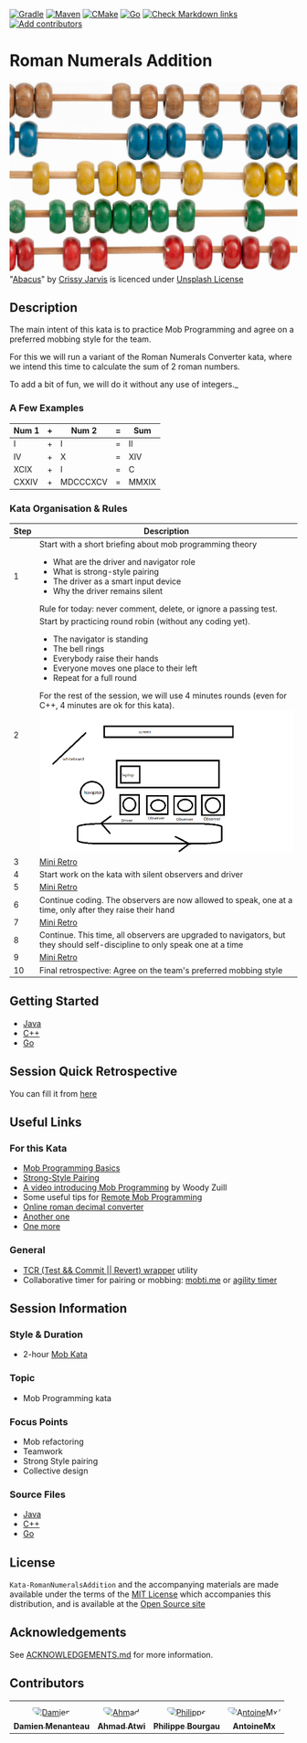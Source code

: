 [![Gradle](https://github.com/murex/Kata-RomanNumeralsAddition/actions/workflows/gradle.yml/badge.svg)](https://github.com/murex/Kata-RomanNumeralsAddition/actions/workflows/gradle.yml)
[![Maven](https://github.com/murex/Kata-RomanNumeralsAddition/actions/workflows/maven.yml/badge.svg)](https://github.com/murex/Kata-RomanNumeralsAddition/actions/workflows/maven.yml)
[![CMake](https://github.com/murex/Kata-RomanNumeralsAddition/actions/workflows/cmake.yml/badge.svg)](https://github.com/murex/Kata-RomanNumeralsAddition/actions/workflows/cmake.yml)
[![Go](https://github.com/murex/Kata-RomanNumeralsAddition/actions/workflows/go.yml/badge.svg)](https://github.com/murex/Kata-RomanNumeralsAddition/actions/workflows/go.yml)
[![Check Markdown links](https://github.com/murex/Kata-RomanNumeralsAddition/actions/workflows/markdown-link-check.yml/badge.svg)](https://github.com/murex/Kata-RomanNumeralsAddition/actions/workflows/markdown-link-check.yml)
[![Add contributors](https://github.com/murex/Kata-RomanNumeralsAddition/actions/workflows/contributors.yml/badge.svg)](https://github.com/murex/Kata-RomanNumeralsAddition/actions/workflows/contributors.yml)

# Roman Numerals Addition

![Kata Image](./images/Abacus.jpg) <br>
"[Abacus](https://unsplash.com/photos/gdL-UZfnD3I)" by [Crissy Jarvis](https://unsplash.com/@crissyjarvis) is licenced under [Unsplash License](https://unsplash.com/license)

## Description

The main intent of this kata is to practice Mob Programming and agree on a preferred mobbing style for the team.

For this we will run a variant of the Roman Numerals Converter kata, where 
we intend this time to calculate the sum of 2 roman numbers.

To add a bit of fun, we will do it without any use of integers._

### A Few Examples

| Num 1 | + | Num 2 | = | Sum |
| --- | --- | --- | --- | --- |
| I | + | I | = | II |
| IV | + | X | = | XIV |
| XCIX | + | I | = | C |
| CXXIV | + | MDCCCXCV | = | MMXIX |

### Kata Organisation & Rules

| Step | Description |
| --- | --- |
| 1    | Start with a short briefing about mob programming theory<ul><li>What are the driver and navigator role</li><li>What is strong-style pairing</li><li>The driver as a smart input device</li><li>Why the driver remains silent</li></ul>Rule for today: never comment, delete, or ignore a passing test. |
| 2    | Start by practicing round robin (without any coding yet).<ul><li>The navigator is standing</li><li>The bell rings</li><li>Everybody raise their hands</li><li>Everyone moves one place to their left</li><li>Repeat for a full round</li></ul>For the rest of the session, we will use 4 minutes rounds (even for C++, 4 minutes are ok for this kata).<br>![Organisation](./images/MobOrganisation.png) |
| 3    | [Mini Retro](./MiniRetro.md) |
| 4    | Start work on the kata with silent observers and driver |
| 5    | [Mini Retro](./MiniRetro.md) |
| 6    | Continue coding. The observers are now allowed to speak, one at a time, only after they raise their hand |
| 7    | [Mini Retro](./MiniRetro.md) |
| 8    | Continue. This time, all observers are upgraded to navigators, but they should self-discipline to only speak one at a time |
| 9    | [Mini Retro](./MiniRetro.md) |
| 10   | Final retrospective: Agree on the team's preferred mobbing style |

## Getting Started

- [Java](java/GETTING_STARTED.md)
- [C++](cpp/GETTING_STARTED.md)
- [Go](go/GETTING_STARTED.md)

## Session Quick Retrospective

You can fill it from [here](QuickRetrospective.md)

## Useful Links

### For this Kata

- [Mob Programming Basics](https://mobprogramming.org/mob-programming-basics/)
- [Strong-Style Pairing](http://llewellynfalco.blogspot.com/2014/06/llewellyns-strong-style-pairing.html)
- [A video introducing Mob Programming](https://www.agilealliance.org/resources/sessions/mob-programming-aatc2017/) by Woody Zuill
- Some useful tips for [Remote Mob Programming](https://www.remotemobprogramming.org/)
- [Online roman decimal converter](https://www.calculateme.com/roman-numerals/to-roman)
- [Another one](https://www.calculator.org/calculate-online/mathematics/roman-numerals.html)
- [One more](https://goodcalculators.com/roman-numeral-converter/)

### General

- [TCR (Test && Commit || Revert) wrapper](tcr/TCR.md) utility
- Collaborative timer for pairing or mobbing:
  [mobti.me](https://mobti.me/)
  or [agility timer](https://agility.jahed.dev/)

## Session Information

### Style & Duration

- 2-hour [Mob Kata](doc/MobProgramming.md)

### Topic

- Mob Programming kata

### Focus Points

- Mob refactoring
- Teamwork
- Strong Style pairing
- Collective design

### Source Files

- [Java](java)
- [C++](cpp)
- [Go](go)

## License

`Kata-RomanNumeralsAddition` and the accompanying materials are made available
under the terms of the [MIT License](LICENSE.md) which accompanies this
distribution, and is available at the [Open Source site](https://opensource.org/licenses/MIT)

## Acknowledgements

See [ACKNOWLEDGEMENTS.md](ACKNOWLEDGEMENTS.md) for more information.

## Contributors

<table>
<tr>
    <td align="center" style="word-wrap: break-word; width: 150.0; height: 150.0">
        <a href=https://github.com/mengdaming>
            <img src=https://avatars.githubusercontent.com/u/1313765?v=4 width="100;"  style="border-radius:50%;align-items:center;justify-content:center;overflow:hidden;padding-top:10px" alt=Damien Menanteau/>
            <br />
            <sub style="font-size:14px"><b>Damien Menanteau</b></sub>
        </a>
    </td>
    <td align="center" style="word-wrap: break-word; width: 150.0; height: 150.0">
        <a href=https://github.com/aatwi>
            <img src=https://avatars.githubusercontent.com/u/11088496?v=4 width="100;"  style="border-radius:50%;align-items:center;justify-content:center;overflow:hidden;padding-top:10px" alt=Ahmad Atwi/>
            <br />
            <sub style="font-size:14px"><b>Ahmad Atwi</b></sub>
        </a>
    </td>
    <td align="center" style="word-wrap: break-word; width: 150.0; height: 150.0">
        <a href=https://github.com/philou>
            <img src=https://avatars.githubusercontent.com/u/23983?v=4 width="100;"  style="border-radius:50%;align-items:center;justify-content:center;overflow:hidden;padding-top:10px" alt=Philippe Bourgau/>
            <br />
            <sub style="font-size:14px"><b>Philippe Bourgau</b></sub>
        </a>
    </td>
    <td align="center" style="word-wrap: break-word; width: 150.0; height: 150.0">
        <a href=https://github.com/AntoineMx>
            <img src=https://avatars.githubusercontent.com/u/77109701?v=4 width="100;"  style="border-radius:50%;align-items:center;justify-content:center;overflow:hidden;padding-top:10px" alt=AntoineMx/>
            <br />
            <sub style="font-size:14px"><b>AntoineMx</b></sub>
        </a>
    </td>
</tr>
</table>
